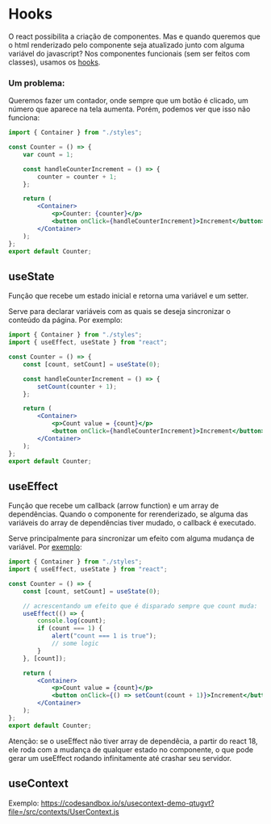 # Hooks

O react possibilita a criação de componentes. Mas e quando queremos que o html renderizado pelo componente seja atualizado junto com alguma variável do javascript? Nos componentes funcionais (sem ser feitos com classes), usamos os [hooks](https://reactjs.org/docs/hooks-reference.html).

### Um problema:

Queremos fazer um contador, onde sempre que um botão é clicado, um número que aparece na tela aumenta. Porém, podemos ver que isso não funciona:

```jsx
import { Container } from "./styles";

const Counter = () => {
	var count = 1;

	const handleCounterIncrement = () => {
		counter = counter + 1;
	};

	return (
		<Container>
			<p>Counter: {counter}</p>
			<button onClick={handleCounterIncrement}>Increment</button>
		</Container>
	);
};
export default Counter;
```

## useState

Função que recebe um estado inicial e retorna uma variável e um setter.

Serve para declarar variáveis com as quais se deseja sincronizar o conteúdo da página. Por exemplo:

```jsx
import { Container } from "./styles";
import { useEffect, useState } from "react";

const Counter = () => {
	const [count, setCount] = useState(0);

	const handleCounterIncrement = () => {
		setCount(counter + 1);
	};

	return (
		<Container>
			<p>Count value = {count}</p>
			<button onClick={handleCounterIncrement}>Increment</button>
		</Container>
	);
};
export default Counter;
```

## useEffect

Função que recebe um callback (arrow function) e um array de dependências. Quando o componente for rerenderizado, se alguma das variáveis do array de dependências tiver mudado, o callback é executado.

Serve principalmente para sincronizar um efeito com alguma mudança de variável. Por [exemplo](https://codesandbox.io/s/hooks-demo-0otg5h):

```jsx
import { Container } from "./styles";
import { useEffect, useState } from "react";

const Counter = () => {
	const [count, setCount] = useState(0);

	// acrescentando um efeito que é disparado sempre que count muda:
	useEffect(() => {
		console.log(count);
		if (count === 1) {
			alert("count === 1 is true");
			// some logic
		}
	}, [count]);

	return (
		<Container>
			<p>Count value = {count}</p>
			<button onClick={() => setCount(count + 1)}>Increment</button>
		</Container>
	);
};
export default Counter;
```

Atenção: se o useEffect não tiver array de dependêcia, a partir do react 18, ele roda com a mudança de qualquer estado no componente, o que pode gerar um useEffect rodando infinitamente até crashar seu servidor.

## useContext

Exemplo:
https://codesandbox.io/s/usecontext-demo-qtugvt?file=/src/contexts/UserContext.js

